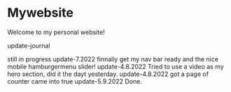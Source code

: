 # Mywebsite
Welcome to my personal website!


update-journal

still in progress
update-7.2022 
finnally get my nav bar ready and the nice mobile hamburgermenu slider!
update-4.8.2022 
Tried to use a video as my hero section, did it the dayt yesterday.
update-4.8.2022 
got a page of counter came into true 
update-5.9.2022 
Done.
